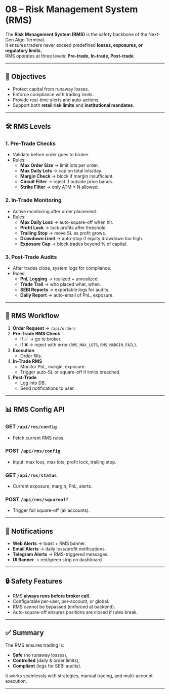 # 08 – Risk Management System (RMS)

The **Risk Management System (RMS)** is the safety backbone of the Next-Gen Algo Terminal.  
It ensures traders never exceed predefined **losses, exposures, or regulatory limits**.  
RMS operates at three levels: **Pre-trade, In-trade, Post-trade**.

---

## 🎯 Objectives
- Protect capital from runaway losses.
- Enforce compliance with trading limits.
- Provide real-time alerts and auto-actions.
- Support both **retail risk limits** and **institutional mandates**.

---

## 🛠️ RMS Levels

### 1. Pre-Trade Checks
- Validate before order goes to broker.
- Rules:
  - **Max Order Size** → limit lots per order.
  - **Max Daily Lots** → cap on total lots/day.
  - **Margin Check** → block if margin insufficient.
  - **Circuit Filter** → reject if outside price bands.
  - **Strike Filter** → only ATM ± N allowed.

### 2. In-Trade Monitoring
- Active monitoring after order placement.
- Rules:
  - **Max Daily Loss** → auto-square-off when hit.
  - **Profit Lock** → lock profits after threshold.
  - **Trailing Stop** → move SL as profit grows.
  - **Drawdown Limit** → auto-stop if equity drawdown too high.
  - **Exposure Cap** → block trades beyond % of capital.

### 3. Post-Trade Audits
- After trades close, system logs for compliance.
- Rules:
  - **PnL Logging** → realized + unrealized.
  - **Trade Trail** → who placed what, when.
  - **SEBI Reports** → exportable logs for audits.
  - **Daily Report** → auto-email of PnL, exposure.

---

## 🔄 RMS Workflow

1. **Order Request** → `/api/orders`
2. **Pre-Trade RMS Check**
   - If ✅ → go to broker.
   - If ❌ → reject with error (`RMS_MAX_LOTS`, `RMS_MARGIN_FAIL`).
3. **Execution**
   - Order fills.
4. **In-Trade RMS**
   - Monitor PnL, margin, exposure.
   - Trigger auto-SL or square-off if limits breached.
5. **Post-Trade**
   - Log into DB.
   - Send notifications to user.

---

## 📊 RMS Config API

### GET `/api/rms/config`
- Fetch current RMS rules.

### POST `/api/rms/config`
- Input: max loss, max lots, profit lock, trailing stop.

### GET `/api/rms/status`
- Current exposure, margin, PnL, alerts.

### POST `/api/rms/squareoff`
- Trigger full square-off (all accounts).

---

## 📢 Notifications

- **Web Alerts** → toast + RMS banner.
- **Email Alerts** → daily loss/profit notifications.
- **Telegram Alerts** → RMS-triggered messages.
- **UI Banner** → red/green strip on dashboard.

---

## 🔒 Safety Features

- RMS **always runs before broker call**.  
- Configurable per-user, per-account, or global.  
- RMS cannot be bypassed (enforced at backend).  
- Auto-square-off ensures positions are closed if rules break.  

---

## ✅ Summary
The RMS ensures trading is:
- **Safe** (no runaway losses),
- **Controlled** (daily & order limits),
- **Compliant** (logs for SEBI audits).  

It works seamlessly with strategies, manual trading, and multi-account execution.

---
